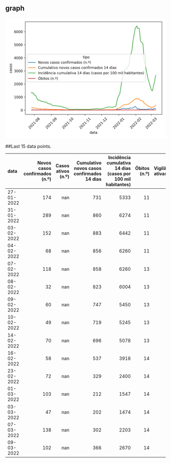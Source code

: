 ## graph

![](time-series.png)

##Last 15 data points.

| data       |   Novos casos confirmados (n.º) |   Casos ativos (n.º) |   Cumulativo novos casos confirmados 14 dias |   Incidência cumulativa 14 dias (casos por 100 mil habitantes) |   Óbitos (n.º) |   Vigilâncias ativas (n.º) |
|:-----------|--------------------------------:|---------------------:|---------------------------------------------:|---------------------------------------------------------------:|---------------:|---------------------------:|
| 27-01-2022 |                             174 |                  nan |                                          731 |                                                           5333 |             11 |                        nan |
| 31-01-2022 |                             289 |                  nan |                                          860 |                                                           6274 |             11 |                        nan |
| 03-02-2022 |                             152 |                  nan |                                          883 |                                                           6442 |             11 |                        nan |
| 04-02-2022 |                              68 |                  nan |                                          856 |                                                           6260 |             11 |                        nan |
| 07-02-2022 |                             118 |                  nan |                                          858 |                                                           6260 |             13 |                        nan |
| 08-02-2022 |                              32 |                  nan |                                          823 |                                                           6004 |             13 |                        nan |
| 09-02-2022 |                              60 |                  nan |                                          747 |                                                           5450 |             13 |                        nan |
| 10-02-2022 |                              49 |                  nan |                                          719 |                                                           5245 |             13 |                        nan |
| 14-02-2022 |                              70 |                  nan |                                          696 |                                                           5078 |             13 |                        nan |
| 16-02-2022 |                              58 |                  nan |                                          537 |                                                           3918 |             14 |                        nan |
| 23-02-2022 |                              72 |                  nan |                                          329 |                                                           2400 |             14 |                        nan |
| 01-03-2022 |                             103 |                  nan |                                          212 |                                                           1547 |             14 |                        nan |
| 03-03-2022 |                              47 |                  nan |                                          202 |                                                           1474 |             14 |                        nan |
| 07-03-2022 |                             138 |                  nan |                                          302 |                                                           2203 |             14 |                        nan |
| 09-03-2022 |                             102 |                  nan |                                          366 |                                                           2670 |             14 |                        nan |